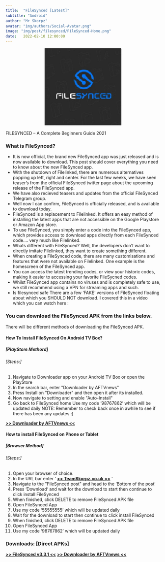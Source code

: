 ```yaml
---
title:  "FileSynced [Latest]"
subtitle: "Android"
author: "Mr Skorpz"
avatar: "img/authors/Social-Avatar.png"
image: "img/post/filesynced/FileSynced-Home.png"
date:   2022-02-10 12:00:00
---
```


<div style="text-align: center"><img src="img/post/filesynced/FileSynced.png" width="250" height="250" /></div>

FILESYNCED – A Complete Beginners Guide 2021

### What is FileSynced?
- It is now official, the brand new FileSynced app was just released and is now available to download. This post should cover everything you need to know about the new FileSynced app.
- With the shutdown of Filelinked, there are numerous alternatives popping up left, right and center. For the last few weeks, we have seen teaser’s from the official FileSynced twitter page about the upcoming release of the FileSynced app.
- We have also recieved teasers and updates from the official FileSynced Telegram group.
- Well now I can confirm, FileSynced is officially released, and is available to download today.
- FileSynced is a replacement to Filelinked. It offers an easy method of installing the latest apps that are not accessible on the Google Playstore or Amazon App store.
- To use FileSynced, you simply enter a code into the FileSynced app, which provides access to download apps directly from each FileSynced code…. very much like Filelinked.
- Whats different with FileSynced?
Well, the developers don’t want to directly imitate Filelinked, they want to create something different.
- When creating a FileSynced code, there are many customisations and features that were not available on Filelinked. One example is the homescreen of the FileSynced app.
- You can access the latest trending codes, or view your historic codes, making it easier to accessing your favorite FileSycned codes.
- Whilst FileSynced app contains no viruses and is completely safe to use, we still recommend using a VPN for streaming apps and such.
- Is filesynced safe
There are a few ‘FAKE’ versions of FileSynced floating about which you SHOULD NOT download. I covered this in a video which you can watch here :

### You can download the FileSynced APK from the links below.
There will be different methods of downloading the FileSynced APK.

#### How To Install FileSynced On Android TV Box?
##### [PlayStore Methord]
###### [Steps:]
1. Navigate to Downloader app on your Android TV Box or open the PlayStore
2. In the search bar, enter "Downloader by AFTVnews"
3. Press Install on "Downloader" and then open it after its installed.
4. Now navigate to setting and enable "Auto-Install"
5. Go back to FileSynced home Use my code ‘98767862’ which will be updated daily
NOTE: Remember to check back once in awhile to see if there has been any updates :)

[**>> Downloader by AFTVnews <<**](https://play.google.com/store/apps/details?id=com.esaba.downloader) 

#### How to install FileSynced on Phone or Tablet
##### [Browser Method]
###### [Steps:]
1. Open your browser of choice.
2. In the URL bar enter ‘ [**>> TeamSkorpz.co.uk <<**](https://teamskorpz.co.uk) ‘
3. Navigate to the "FileSynced post" and head to the ‘Bottom of the post‘
4. Press ‘Download‘ and wait for the download to start then continue to click install FileSynced
5. When finished, click DELETE to remove FileSynced APK file
6. Open FileSynced App
7. Use my code ‘55555555’ which will be updated daily
8. Wait for the download to start then continue to click install FileSynced
9. When finished, click DELETE to remove FileSynced APK file
10. Open FileSynced App
11. Use my code ‘98767862’ which will be updated daily


### Downloads: [Direct APKs]

[**>> FileSynced v3.3.1 <<**](https://bit.ly/BingieTVApk)
[**>> Downloader by AFTVnews <<**](https://play.google.com/store/apps/details?id=com.esaba.downloader) 
